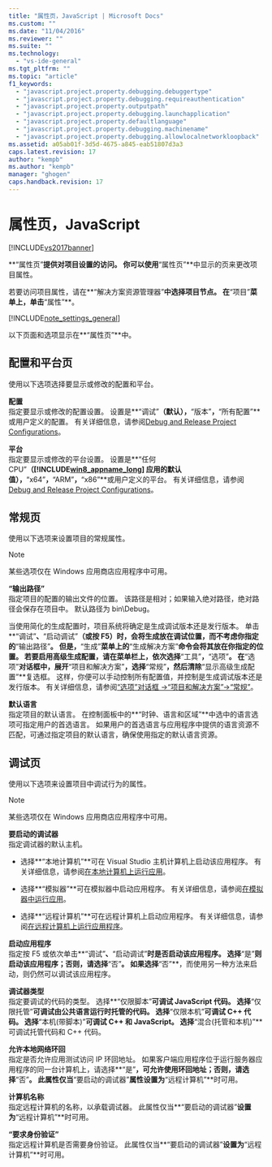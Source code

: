 ```yaml
---
title: "属性页，JavaScript | Microsoft Docs"
ms.custom: ""
ms.date: "11/04/2016"
ms.reviewer: ""
ms.suite: ""
ms.technology: 
  - "vs-ide-general"
ms.tgt_pltfrm: ""
ms.topic: "article"
f1_keywords: 
  - "javascript.project.property.debugging.debuggertype"
  - "javascript.project.property.debugging.requireauthentication"
  - "javascript.project.property.outputpath"
  - "javascript.project.property.debugging.launchapplication"
  - "javascript.project.property.defaultlanguage"
  - "javascript.project.property.debugging.machinename"
  - "javascript.project.property.debugging.allowlocalnetworkloopback"
ms.assetid: a05ab01f-3d5d-4675-a845-eab51807d3a3
caps.latest.revision: 17
author: "kempb"
ms.author: "kempb"
manager: "ghogen"
caps.handback.revision: 17
---
```

# 属性页，JavaScript
[!INCLUDE[vs2017banner](../../code-quality/includes/vs2017banner.md)]

**“属性页”**提供对项目设置的访问。  你可以使用**“属性页”**中显示的页来更改项目属性。  
  
 若要访问项目属性，请在**“解决方案资源管理器”**中选择项目节点。  在**“项目”**菜单上，单击**“属性”**。  
  
 [!INCLUDE[note_settings_general](../../data-tools/includes/note_settings_general_md.md)]  
  
 以下页面和选项显示在**“属性页”**中。  
  
## 配置和平台页  
 使用以下选项选择要显示或修改的配置和平台。  
  
 **配置**  
 指定要显示或修改的配置设置。  设置是**“调试”**（默认），**“版本”**，**“所有配置”**或用户定义的配置。  有关详细信息，请参阅[Debug and Release Project Configurations](http://msdn.microsoft.com/zh-cn/0440b300-0614-4511-901a-105b771b236e)。  
  
 **平台**  
 指定要显示或修改的平台设置。  设置是**“任何 CPU”**（[!INCLUDE[win8_appname_long](../../debugger/includes/win8_appname_long_md.md)] 应用的默认值），**“x64”**，**“ARM”**，**“x86”**或用户定义的平台。  有关详细信息，请参阅[Debug and Release Project Configurations](http://msdn.microsoft.com/zh-cn/0440b300-0614-4511-901a-105b771b236e)。  
  
## 常规页  
 使用以下选项来设置项目的常规属性。  
  
> [!NOTE]
>  某些选项仅在 Windows 应用商店应用程序中可用。  
  
 **“输出路径”**  
 指定项目的配置的输出文件的位置。  该路径是相对；如果输入绝对路径，绝对路径会保存在项目中。  默认路径为 bin\\Debug。  
  
 当使用简化的生成配置时，项目系统将确定是生成调试版本还是发行版本。  单击**“调试”**、**“启动调试”**（或按 F5）时，会将生成放在调试位置，而不考虑你指定的**“输出路径”**。  但是，**“生成”**菜单上的**“生成解决方案”**命令会将其放在你指定的位置。  若要启用高级生成配置，请在菜单栏上，依次选择**“工具”**，**“选项”**。  在**“选项”**对话框中，展开**“项目和解决方案”**，选择**“常规”**，然后清除**“显示高级生成配置”**复选框。  这样，你便可以手动控制所有配置值，并控制是生成调试版本还是发行版本。  有关详细信息，请参阅[“选项”对话框 \-\>“项目和解决方案”\-\>“常规”](http://msdn.microsoft.com/zh-cn/8f8e37e8-b28d-4b13-bfeb-ea4d3312aeca)。  
  
 **默认语言**  
 指定项目的默认语言。  在控制面板中的**“时钟、语言和区域”**中选中的语言选项可指定用户的首选语言。  如果用户的首选语言与应用程序中提供的语言资源不匹配，可通过指定项目的默认语言，确保使用指定的默认语言资源。  
  
## 调试页  
 使用以下选项来设置项目中调试行为的属性。  
  
> [!NOTE]
>  某些选项仅在 Windows 应用商店应用程序中可用。  
  
 **要启动的调试器**  
 指定调试器的默认主机。  
  
-   选择**“本地计算机”**可在 Visual Studio 主机计算机上启动该应用程序。  有关详细信息，请参阅[在本地计算机上运行应用](http://go.microsoft.com/fwlink/?LinkId=234912)。  
  
-   选择**“模拟器”**可在模拟器中启动应用程序。  有关详细信息，请参阅[在模拟器中运行应用](http://go.microsoft.com/fwlink/?LinkId=234913)。  
  
-   选择**“远程计算机”**可在远程计算机上启动应用程序。  有关详细信息，请参阅[在远程计算机上运行应用程序](http://go.microsoft.com/fwlink/?LinkId=234914)。  
  
 **启动应用程序**  
 指定按 F5 或依次单击**“调试”**、**“启动调试”**时是否启动该应用程序。  选择**“是”**则启动该应用程序；否则，请选择**“否”**。  如果选择**“否”**，而使用另一种方法来启动，则仍然可以调试该应用程序。  
  
 **调试器类型**  
 指定要调试的代码的类型。  选择**“仅限脚本”**可调试 JavaScript 代码。  选择**“仅限托管”**可调试由公共语言运行时托管的代码。  选择**“仅限本机”**可调试 C\+\+ 代码。  选择**“本机\(带脚本\)”**可调试 C\+\+ 和 JavaScript。  选择**“混合\(托管和本机\)”**可调试托管代码和 C\+\+ 代码。  
  
 **允许本地网络环回**  
 指定是否允许应用测试访问 IP 环回地址。  如果客户端应用程序位于运行服务器应用程序的同一台计算机上，请选择**“是”**，可允许使用环回地址；否则，请选择**“否”**。  此属性仅当**“要启动的调试器”**属性设置为**“远程计算机”**时可用。  
  
 **计算机名称**  
 指定远程计算机的名称，以承载调试器。  此属性仅当**“要启动的调试器”**设置为**“远程计算机”**时可用。  
  
 **“要求身份验证”**  
 指定远程计算机是否需要身份验证。  此属性仅当**“要启动的调试器”**设置为**“远程计算机”**时可用。
